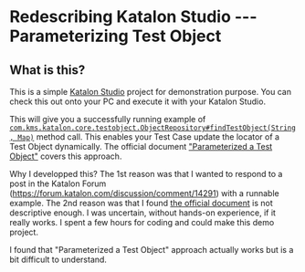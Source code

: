 Redescribing Katalon Studio --- Parameterizing Test Object
====

## What is this?

This is a simple [Katalon Studio](https://www.katalon.com/) project for demonstration purpose. You can check this out onto your PC and execute it with your Katalon Studio.

This will give you a successfully running example of [`com.kms.katalon.core.testobject.ObjectRepository#findTestObject(String, Map)`](https://api-docs.katalon.com/studio/v4.7.0/api/com/kms/katalon/core/testobject/ObjectRepository.html#findTestObject) method call. This enables your Test Case update the locator of a Test Object dynamically. The official document ["Parameterized a Test Object"](https://docs.katalon.com/display/KD/Parameterized+a+Test+Object) covers this approach.

Why I developped this? The 1st reason was that I wanted to respond to a post in the Katalon Forum (https://forum.katalon.com/discussion/comment/14291) with a runnable example. The 2nd reason was that I found [the official document](https://docs.katalon.com/display/KD/Parameterized+a+Test+Object) is not descriptive enough. I was uncertain, without hands-on experience, if it really works. I spent a few hours for coding and could make this demo project.

I found that "Parameterized a Test Object" approach actually works but is a bit  difficult to understand.
